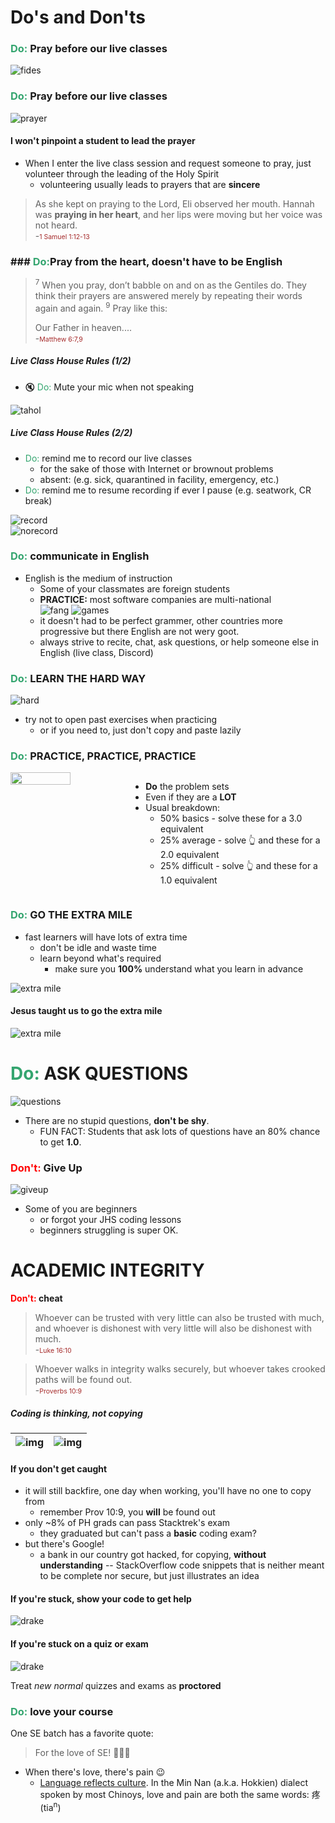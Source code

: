 # Do's and Don'ts



### <span style="color: #34A56F">Do:</span> Pray before our live classes

![fides](images/fides.jpg)



### <span style="color: #34A56F">Do:</span> Pray before our live classes

![prayer](images/prayer.png) <!-- .element style="width: 800px; height: 500px" -->



#### I won't pinpoint a student to lead the prayer

* When I enter the live class session and request someone to pray, just volunteer
  through the leading of the Holy Spirit
  - volunteering usually leads to prayers that are **sincere**

> As she kept on praying to the Lord, Eli observed her mouth.
> Hannah was **praying in her heart**, and her lips were moving but her voice was not heard.  
\-<span style="color: brown; font-size: 0.75em">1 Samuel 1:12-13</span>



### ### <span style="color: #34A56F">Do:</span>Pray from the heart, doesn't have to be English

> <sup>7</sup> When you pray, don’t babble on and on as the Gentiles do. 
> They think their prayers are answered merely by repeating their words again and again.
> <sup>9</sup> Pray like this:
> 
> Our Father in heaven....  
\-<span style="color: brown; font-size: 0.75em">Matthew 6:7,9</span>



##### Live Class House Rules (1/2)

+ 🔇 <span style="color: #34A56F">Do:</span> Mute your mic when not speaking

![tahol](images/record.jpg) <!-- .element style="width: 650px; height: 450px" -->



##### Live Class House Rules (2/2)

+ <span style="color: #34A56F">Do:</span> remind me to record our live classes
  - for the sake of those with Internet or brownout problems
  - absent: (e.g. sick, quarantined in facility, emergency, etc.)
+ <span style="color: #34A56F">Do:</span> remind me to resume recording if ever I pause (e.g. seatwork, CR break)

![record](images/rec.png)  
![norecord](images/not-rec.png)



### <span style="color: #34A56F">Do:</span> communicate in English

+ English is the medium of instruction
  - Some of your classmates are foreign students
  - **PRACTICE:** most software companies are multi-national  
    ![fang](images/fang.png) ![games](images/games.jpg)
  - it doesn't had to be perfect grammer, other countries more progressive
    but there English are not wery goot.
  - always strive to recite, chat, ask questions, or help someone else in English 
    (live class, Discord)



### <span style="color: #34A56F">Do:</span> LEARN THE HARD WAY

![hard](images/hard.png)

+ try not to open past exercises when practicing
  - or if you need to, just don't copy and paste lazily



### <span style="color: #34A56F">Do:</span>  PRACTICE, PRACTICE, PRACTICE

<div style="display: flex">
  <img src="images/kata.png" style="width: 50%">
  <ul>
    <li><b>Do</b> the problem sets</li>
    <li>Even if they are a <b>LOT</b></li>
    <li>Usual breakdown:
      <ul>
        <li>50% basics - solve these for a 3.0 equivalent</li>
        <li>25% average - solve 👆 and these for a 2.0 equivalent</li>
        <li>25% difficult - solve 👆 and these for a 1.0 equivalent</li>
      </ul>
    </li>
  </ul>
</div>



### <span style="color: #34A56F">Do:</span> GO THE EXTRA MILE

+ fast learners will have lots of extra time
  - don't be idle and waste time
  - learn beyond what's required
    + make sure you **100%** understand what you learn in advance

![extra mile](images/extra-mile-road.jpg)



#### Jesus taught us to go the extra mile

![extra mile](images/extra-mile.jpg)



<span style="color: #34A56F">Do:</span>  ASK QUESTIONS
=============

![questions](images/stupid.gif)

* There are no stupid questions, **don't be shy**.
  - FUN FACT:  Students that ask lots of questions have an 80% chance to get **1.0**.



### <span style="color: red">Don't:</span>  Give Up

![giveup](images/giveup.png)

* Some of you are beginners <!-- .element style="font-size: 0.9em" -->
  - or forgot your JHS coding lessons
  - beginners struggling is super OK.



ACADEMIC INTEGRITY
==================

**<span style="color: red">Don't:</span> cheat**



> Whoever can be trusted with very little can also be trusted with much, and whoever is dishonest with very little will also be dishonest with much.  
\-<span style="color: brown; font-size: 0.75em">Luke 16:10</span>

> Whoever walks in integrity walks securely,
> but whoever takes crooked paths will be found out.  
\-<span style="color: brown; font-size: 0.75em">Proverbs 10:9</span>



##### Coding is thinking, not copying <!-- .element style="font-size: 0.65em" -->

| ![img](images/is-like.jpg) | ![img](images/is-like2.jpg) |
|----------------------------|-----------------------------|



#### If you don't get caught
* it will still backfire, one day when working, you'll have no one to copy from
  - remember Prov 10:9, you **will** be found out
* only ~8% of PH grads can pass Stacktrek's exam
  - they graduated but can't pass a **basic** coding exam?
* but there's Google!
  - a bank in our country got hacked, for copying, **without understanding** -- StackOverflow code
    snippets that is neither meant to be complete nor secure, but just illustrates an idea



#### If you're stuck, show your code to get help

![drake](images/worky.jpg)



#### If you're stuck on a quiz or exam

![drake](images/dont-even-think-about-it-kid.jpeg)

Treat *new normal* quizzes and exams as **proctored**



### <span style="color: #34A56F">Do:</span> love your course

One SE batch has a favorite quote:

> For the love of SE! 💓💓💓

- When there's love, there's pain 😉
  - [Language reflects culture](https://medium.com/@lucas.po/our-peoples-tongue-the-history-and-future-of-the-hokkien-language-in-the-philippines-414e0628932f). 
    In the Min Nan (a.k.a. Hokkien) dialect  spoken by most Chinoys, love and
    pain are both the same words: 疼 (tia<sup>n</sup>)
